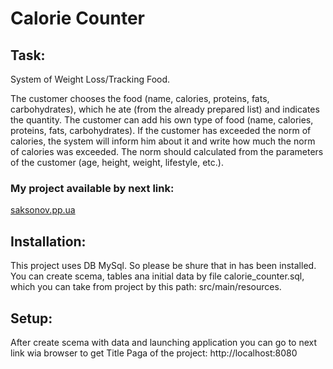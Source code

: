 Calorie Counter
=====================

Task:
-----------------------------------

System of Weight Loss/Tracking Food. 

The customer chooses the food (name, calories, proteins, fats, carbohydrates), which he ate (from the already prepared list) and indicates the quantity. The customer can add his own type of food (name, calories, proteins, fats, carbohydrates). If the customer has exceeded the norm of calories, the system will inform him about it and write how much the norm of calories was exceeded. The norm should calculated from the parameters of the customer (age, height, weight, lifestyle, etc.).

### My project available by next link:

[saksonov.pp.ua](http://saksonov.pp.ua/)

Installation:
-----------------------------------

This project uses DB MySql. So please be shure that in has been installed.
You can create scema, tables ana initial data by file calorie_counter.sql, which you can take from project by this path:
src/main/resources.

Setup:
-----------------------------------

After create scema with data and launching application you can go to next link wia browser to get Title Paga of the project:
http://localhost:8080